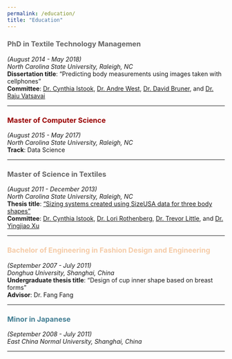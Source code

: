 ```yaml
---
permalink: /education/
title: "Education"
---
```


### <span style="color:#666666">PhD in Textile Technology Managemen</span>  
*(August 2014 - May 2018)*  
*North Carolina State University, Raleigh, NC*  
**Dissertation title**: “Predicting body measurements using images taken with cellphones”  
**Committee**: [Dr. Cynthia Istook](https://textiles.ncsu.edu/blog/team/cynthia-istook/), [Dr. Andre West](https://textiles.ncsu.edu/blog/team/andre-west/), [Dr. David Bruner](https://www.linkedin.com/in/david-bruner-b870938/), and [Dr. Raju Vatsavai](https://www.csc.ncsu.edu/people/rrvatsav)

---
### <span style="color:#990000">Master of Computer Science</span> 
*(August 2015 - May 2017)*  
*North Carolina State University, Raleigh, NC*  
**Track**: Data Science

---

### <span style="color:#666666">Master of Science in Textiles</span> 
*(August 2011 - December 2013)*  
*North Carolina State University, Raleigh, NC*  
**Thesis title**: [“Sizing systems created using SizeUSA data for three body shapes”](https://catalog.lib.ncsu.edu/record/NCSU3128934)  
**Committee**: [Dr. Cynthia Istook](https://textiles.ncsu.edu/blog/team/cynthia-istook/), [Dr. Lori Rothenberg](https://textiles.ncsu.edu/blog/team/lori-rothenberg/), [Dr. Trevor Little](https://textiles.ncsu.edu/blog/team/trevor-little/), and [Dr. Yingjiao Xu](https://textiles.ncsu.edu/blog/team/yingjiao-xu/)

---
### <span style="color:#F5CBA7">Bachelor of Engineering in Fashion Design and Engineering</span>  
*(September 2007 - July 2011)*  
*Donghua University, Shanghai, China*  
**Undergraduate thesis title**: “Design of cup inner shape based on breast forms”  
**Advisor**: Dr. Fang Fang

---
### <span style="color:#427E93">Minor in Japanese</span> 
*(September 2008 - July 2011)*  
*East China Normal University, Shanghai, China*

---

